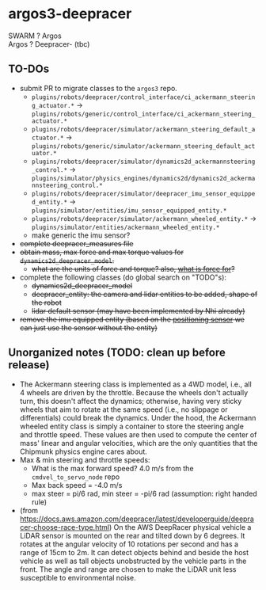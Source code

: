 # argos3-deepracer
SWARM ? Argos 
<br />Argos ? Deepracer- (tbc)

## TO-DOs
- submit PR to migrate classes to the `argos3` repo.
    - `plugins/robots/deepracer/control_interface/ci_ackermann_steering_actuator.*` -> `plugins/robots/generic/control_interface/ci_ackermann_steering_actuator.*`
    - `plugins/robots/deepracer/simulator/ackermann_steering_default_actuator.*` -> `plugins/robots/generic/simulator/ackermann_steering_default_actuator.*`
    - `plugins/robots/deepracer/simulator/dynamics2d_ackermannsteering_control.*` -> `plugins/simulator/physics_engines/dynamics2d/dynamics2d_ackermannsteering_control.*`
    - `plugins/robots/deepracer/simulator/deepracer_imu_sensor_equipped_entity.*` -> `plugins/simulator/entities/imu_sensor_equipped_entity.*`
    - `plugins/robots/deepracer/simulator/ackermann_wheeled_entity.*` -> `plugins/simulator/entities/ackermann_wheeled_entity.*`
    - make generic the imu sensor?
- ~~complete deepracer_measures file~~
- ~~obtain mass, max force and max torque values for `dynamics2d_deepracer_model`.~~
    - ~~what are the units of force and torque? also, [what is force for](https://github.com/ilpincy/argos3/blob/096d497565d47f0907e1ac7162143150bfff7181/src/plugins/simulator/physics_engines/dynamics2d/dynamics2d_velocity_control.cpp#L63)?~~
- complete the following classes (do global search on "TODO"s):
    - ~~dynamics2d_deepracer_model~~
    - ~~deepracer_entity: the camera and lidar entities to be added, shape of the robot~~
    - ~~lidar default sensor (may have been implemented by Nhi already)~~
- ~~remove the imu equipped entity (based on the [positioning sensor](https://github.com/ilpincy/argos3/blob/master/src/plugins/robots/generic/simulator/positioning_default_sensor.h) we can just use the sensor without the entity)~~


## Unorganized notes (TODO: clean up before release)
- The Ackermann steering class is implemented as a 4WD model, i.e., all 4 wheels are driven by the throttle. Because the wheels don't actually turn, this doesn't affect the dynamics; otherwise, having very sticky wheels that aim to rotate at the same speed (i.e., no slippage or differentials) could break the dynamics. Under the hood, the Ackermann wheeled entity class is simply a container to store the steering angle and throttle speed. These values are then used to compute the center of mass' linear and angular velocities, which are the only quantities that the Chipmunk physics engine cares about.
- Max & min steering and throttle speeds:
    - What is the max forward speed? 4.0 m/s from the `cmdvel_to_servo_node` repo
    - Max back speed = -4.0 m/s
    - max steer = pi/6 rad, min steer = -pi/6 rad (assumption: right handed rule)
- (from https://docs.aws.amazon.com/deepracer/latest/developerguide/deepracer-choose-race-type.html) On the AWS DeepRacer physical vehicle a LiDAR sensor is mounted on the rear and tilted down by 6 degrees. It rotates at the angular velocity of 10 rotations per second and has a range of 15cm to 2m. It can detect objects behind and beside the host vehicle as well as tall objects unobstructed by the vehicle parts in the front. The angle and range are chosen to make the LiDAR unit less susceptible to environmental noise.